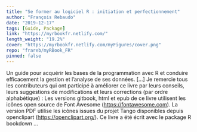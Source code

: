 ```yaml
---
title: "Se former au logiciel R : initiation et perfectionnement"
author: "François Rebaudo"
date: "2019-12-17"
tags: [Guide, Package]
link: "https://myrbookfr.netlify.com/"
length_weight: "19.2%"
cover: "https://myrbookfr.netlify.com/myFigures/cover.png"
repo: "frareb/myRBook_FR"
pinned: false
---
```


Un guide pour acquérir les bases de la programmation avec R et conduire efficacement la gestion et l’analyse de ses données. [...] Je remercie tous les contributeurs qui ont participé à améliorer ce livre par leurs conseils, leurs suggestions de modifications et leurs corrections (par ordre alphabétique) : Les versions gitbook, html et epub de ce livre utilisent les icônes open source de Font Awesome (https://fontawesome.com). La version PDF utilise les icônes issues du projet Tango disponibles depuis openclipart (https://openclipart.org/). Ce livre a été écrit avec le package R bookdown ...
